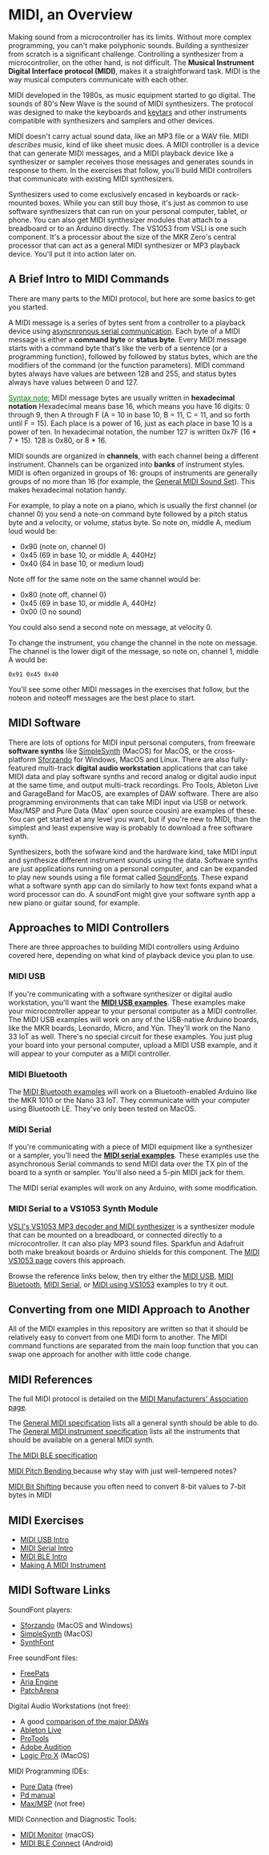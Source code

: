 #  MIDI, an Overview

Making sound from a microcontroller has its limits. Without more complex programming, you can't make polyphonic sounds. Building a synthesizer from scratch is a significant challenge. Controlling a synthesizer from a microcontroller, on the other hand, is not difficult. The **Musical Instrument Digital Interface protocol (MIDI)**, makes it a straightforward task. MIDI is the way musical computers communicate with each other.

MIDI developed in the 1980s, as music equipment started to go digital. The sounds of 80's New Wave is the sound of MIDI synthesizers. The protocol was designed to make the keyboards and [keytars](https://en.wikipedia.org/wiki/Keytar) and other instruments compatible with synthesizers and samplers and other devices. 

MIDI doesn't carry actual sound data, like an MP3 file or a WAV file. MIDI *describes* music, kind of like sheet music does. A MIDI controller is a device that can generate MIDI messages, and a MIDI playback device like a synthesizer or sampler receives those messages and generates sounds in response to them. In the exercises that follow, you'll build MIDI controllers that communicate with existing MIDI synthesizers.

Synthesizers used to come exclusively encased in keyboards or rack-mounted boxes. While you can still buy those, it's just as common to use software synthesizers that can run on your personal computer, tablet, or phone. You can also get MIDI synthesizer modules that attach to a breadboard or to an Arduino directly. The VS1053 from VSLI is one such component. It's a processor about the size of the MKR Zero's central processor that can act as a general MIDI synthesizer or MP3 playback device. You'll put it into action later on.

## A Brief Intro to MIDI Commands

There are many parts to the MIDI protocol, but here are some basics to get you started.

A MIDI message is a series of bytes sent from a controller to a playback device using [asyncnronous serial communication](setup.md#serial-communication). Each byte of a MIDI message is either a **command byte** or  **status byte**. Every MIDI message starts with a command byte that's like the verb of a sentence (or a programming function), followed by followed by status bytes, which are the modifiers of the command (or the function parameters). MIDI command bytes always have values are between 128 and 255, and status bytes always have values  between 0 and 127. 

<u style="color: green;">Syntax note:</u>  MIDI message bytes are usually written in **hexadecimal notation** Hexadecimal means base 16, which means you have 16 digits: 0 through 9, then A through F (A = 10 in base 10, B = 11, C = 11, and so forth until F = 15). Each place is a power of 16, just as each place in base 10 is a power of ten. In hexadecimal notation, the number 127 is written 0x7F (16 * 7 + 15). 128 is 0x80, or 8 * 16. 

MIDI sounds are organized in **channels**, with each channel being a different instrument. Channels can be organized into **banks** of instrument styles. MIDI is often organized in groups of 16: groups of instruments are generally groups of no more than 16 (for example, the [General MIDI Sound Set](https://www.midi.org/specifications-old/item/gm-level-1-sound-set)). This makes hexadecimal notation handy. 

For example, to play a note on a piano, which is usually the first channel (or channel 0) you send a note-on command byte followed by a pitch status byte and a velocity, or volume, status byte. So note on, middle A, medium loud would be:

* 0x90 (note on, channel 0)
* 0x45 (69 in base 10, or middle A, 440Hz)
* 0x40 (64 in base 10, or medium loud)

Note off for the same note on the same channel would be:

* 0x80 (note off, channel 0)
* 0x45 (69 in base 10, or middle A, 440Hz)
* 0x00 (0 no sound)

You could also send a second note on message, at velocity 0.

To change the instrument, you change the channel in the note on message. The channel is the lower digit of the message, so note on, channel 1, middle A would be:

````
0x91 0x45 0x40
````

You'll see some other MIDI messages in the exercises that follow, but the noteon and noteoff messages are the best place to start. 

## MIDI Software

There are lots of options for MIDI input personal computers, from freeware **software synths** like [SimpleSynth](http://notahat.com/simplesynth/) (MacOS) for MacOS, or the cross-platform [Sforzando](https://www.plogue.com/downloads.html#sforzando) for Windows, MacOS and Linux. There are also fully-featured multi-track **digital audio workstation** applications that can take MIDI data and play software synths and record analog or digital audio input at the same time, and output multi-track recordings. Pro Tools, Ableton Live and GarageBand for MacOS, are examples of DAW software. There are  also programming environments that can take MIDI input via USB or network. Max/MSP and Pure Data (Max' open source cousin) are examples of these. You can get started at any level you want, but if you're new to MIDI, than the simplest and least expensive way is probably to download a free software synth.

Synthesizers, both the sofware kind and the hardware kind, take MIDI input and synthesize different instrument sounds using the data. Software synths are just applications running on a personal computer, and can be expanded to play new sounds using a file format called [SoundFonts](http://www.sfzformat.com/). These expand what a software synth app can do similarly to how text fonts expand what a word processor can do. A soundFont might give your software synth app a new piano or guitar sound, for example.

## Approaches to MIDI Controllers

There are three approaches to building MIDI controllers using Arduino covered here, depending on what kind of playback device you plan to use. 

### MIDI USB 

If you're communicating with a software synthesizer or digital audio workstation, you'll want the [**MIDI USB examples**](midiusb.md). These examples make your microcontroller appear to your personal computer as a MIDI controller. The MIDI USB examples will work on any of the USB-native Arduino boards, like the  MKR boards, Leonardo, Micro, and Yún. They'll work on the Nano 33 IoT as well. There's no special circuit for these examples. You just plug your board into your personal computer, upload a MIDI USB example, and it will appear to your computer as a MIDI controller.

### MIDI Bluetooth

The [MIDI Bluetooth examples](midi-ble.md) will work on a Bluetooth-enabled Arduino like the MKR 1010 or the Nano 33 IoT. They communicate with your computer using Bluetooth LE. They've only been tested on MacOS.

### MIDI Serial

If you're communicating with a piece of MIDI equipment like a synthesizer or a sampler, you'll need the [**MIDI serial examples**](midi-serial.md). These examples use the asynchronous Serial commands to send MIDI data over the TX pin of the board to a synth or sampler. You'll also need a 5-pin MIDI jack for them. 

The MIDI serial examples will work on any Arduino, with some modification. 

### MIDI Serial to a VS1053 Synth Module

 [VSLI's VS1053 MP3 decoder and MIDI synthesizer](http://www.vlsi.fi/en/products/vs1053.html) is a synthesizer module that can be mounted on a breadboard, or connected directly to a microcontroller. It can also play MP3 sound files. Sparkfun and Adafruit both make breakout boards or Arduino shields for this component. The [MIDI VS1053 page](midi-vs1053.md) covers this approach. 

Browse the reference links below, then try either the [MIDI USB](midiusb.md), [MIDI Bluetooth](midi-ble.md), [MIDI Serial](midi-serial.md), or [MIDI using VS1053](midi-vs1053.md) examples to try it out. 

## Converting from one  MIDI Approach to Another

All of the MIDI examples in this repository are written so that it should be relatively easy to convert from one MIDI form to another. The MIDI command functions are separated from the main loop function that you can swap one approach for another with little code change. 

## MIDI References

The full MIDI protocol is detailed on the [MIDI Manufacturers' Association page](https://www.midi.org).

The [General MIDI specification](https://www.midi.org/specifications-old/item/general-midi) lists all a general synth should be able to do. 
The [General MIDI instrument specification](https://www.midi.org/specifications-old/item/gm-level-1-sound-set) lists all the instruments that should be available on a general MIDI synth. 

[The MIDI BLE specification](https://www.midi.org/specifications/item/bluetooth-le-midi)

[MIDI Pitch Bending ](midi-pitch-bend.md) because why stay with just well-tempered notes?

[MIDI Bit Shifting](midi-bit-shifting.md) because you often need to convert 8-bit values to 7-bit bytes in MIDI

## MIDI Exercises

* [MIDI USB Intro](midiusb.md)
* [MIDI Serial Intro](midi-serial.md)
* [MIDI BLE Intro](midi-ble.md)
* [Making A MIDI Instrument](midi-instrument.md)

## MIDI Software Links

SoundFont players:
* [Sforzando](https://www.plogue.com/downloads.html#sforzando) (MacOS and Windows)
* [SimpleSynth](http://notahat.com/simplesynth/) (MacOS)
* [SynthFont](http://www.synthfont.com/Downloads.html)

Free soundFont files:

* [FreePats](http://freepats.zenvoid.org/index.html)
* [Aria Engine](http://ariaengine.com/free-sfz-sounds/)
* [PatchArena](http://patcharena.com/tag/free-sfz-instruments/)

Digital Audio Workstations (not free):
* A good [comparison of the major DAWs](https://ehomerecordingstudio.com/best-daw-software/)
* [Ableton Live](https://www.ableton.com/en/live/compare-editions/)
* [ProTools](https://www.avid.com/pro-tools)
* [Adobe Audition](https://www.adobe.com/products/audition.html)
* [Logic Pro X](https://www.apple.com/logic-pro/) (MacOS)

MIDI Programming IDEs:
* [Pure Data](http://puredata.info/downloads/pure-data) (free)
* [Pd manual](http://write.flossmanuals.net/pure-data/introduction2/)
* [Max/MSP](https://cycling74.com/downloads) (not free)

MIDI Connection and Diagnostic Tools:
* [MIDI Monitor](https://www.snoize.com/MIDIMonitor/) (macOS)
* [MIDI BLE Connect](https://play.google.com/store/apps/details?id=com.mobileer.example.midibtlepairing) (Android)



